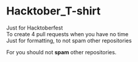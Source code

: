 # Hacktober_T-shirt
Just for Hacktoberfest  
To create 4 pull requests when you have no time  
Just for formatting, to not spam other repositories  


For you should not __spam__ other repositories.  
